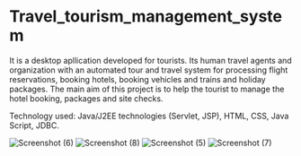 # Travel_tourism_management_system

It is a desktop apllication developed for tourists.
Its human travel agents and organization with an automated tour and travel system for processing flight reservations, booking
hotels, booking vehicles and trains and holiday packages.
The main aim of this project is to help the tourist to manage the hotel booking, packages and site checks.

Technology used: Java/J2EE technologies (Servlet, JSP), HTML, CSS, Java Script, JDBC.


![Screenshot (6)](https://user-images.githubusercontent.com/90067223/203063287-a6973c3e-0482-425f-898b-8ed8c1faa5ce.png)
![Screenshot (8)](https://user-images.githubusercontent.com/90067223/203063309-b5b3ca18-c6e5-4079-a59f-b9e7ecc31e17.png)
![Screenshot (5)](https://user-images.githubusercontent.com/90067223/203063320-5476605a-0b95-4718-b058-1d270393daa7.png)
![Screenshot (7)](https://user-images.githubusercontent.com/90067223/203063450-268b0b08-87c2-4a0e-9f68-87304adcf045.png)


